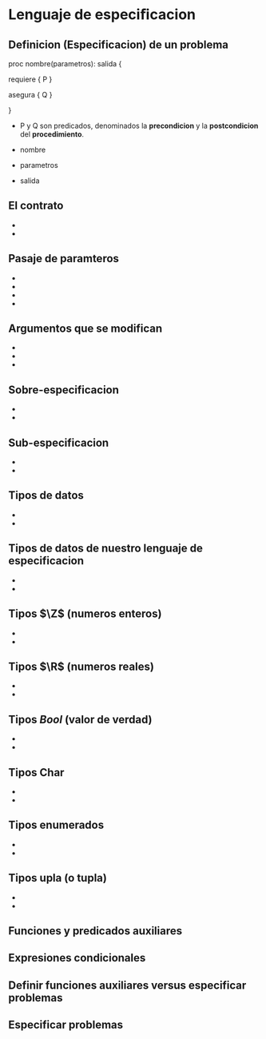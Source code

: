 # Lenguaje de especiﬁcacion

## Definicion (Especificacion) de un problema

proc nombre(parametros): salida {

requiere { P }

asegura { Q }

}

- P y Q son predicados, denominados la **precondicion** y la **postcondicion** del **procedimiento**.

- nombre

- parametros

- salida

## El contrato

-

-

## Pasaje de paramteros

-

-

-

-

## Argumentos que se modifican

-

-

-

## Sobre-especificacion

-

-

## Sub-especificacion

-

-

## Tipos de datos

-

-

## Tipos de datos de nuestro lenguaje de especificacion

-

-

## Tipos $\Z$ (numeros enteros)

-

-

## Tipos $\R$ (numeros reales)

-

-

## Tipos $Bool$ (valor de verdad)

-

-

## Tipos Char

-

-

## Tipos enumerados

-

-

## Tipos upla (o tupla)

-

-

## Funciones y predicados auxiliares

## Expresiones condicionales

## Definir funciones auxiliares versus especificar problemas

## Especificar problemas

